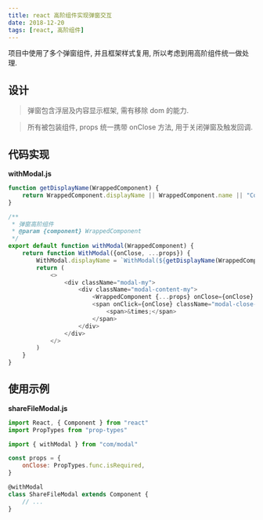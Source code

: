 ```yaml
---
title: react 高阶组件实现弹窗交互
date: 2018-12-20
tags: [react, 高阶组件]
---
```


项目中使用了多个弹窗组件, 并且框架样式复用, 所以考虑到用高阶组件统一做处理.

## 设计

> 弹窗包含浮层及内容显示框架, 需有移除 dom 的能力.

> 所有被包装组件, props 统一携带 onClose 方法, 用于关闭弹窗及触发回调.

## 代码实现
**withModal.js**
```js
function getDisplayName(WrappedComponent) {
    return WrappedComponent.displayName || WrappedComponent.name || "Component"
}

/**
 * 弹窗高阶组件
 * @param {component} WrappedComponent
 */
export default function withModal(WrappedComponent) {
    return function WithModal({onClose, ...props}) {
        WithModal.displayName = `WithModal(${getDisplayName(WrappedComponent)})`
        return (
            <>
                <div className="modal-my">
                    <div className="modal-content-my">
                        <WrappedComponent {...props} onClose={onClose} />
                        <span onClick={onClose} className="modal-close-my">
                            <span>&times;</span>
                        </span>
                    </div>
                </div>
            </>
        )
    }
}
```

## 使用示例

**shareFileModal.js**
```js
import React, { Component } from "react"
import PropTypes from "prop-types"

import { withModal } from "com/modal"

const props = {
    onClose: PropTypes.func.isRequired,
}

@withModal
class ShareFileModal extends Component {
    // ...
}
```
